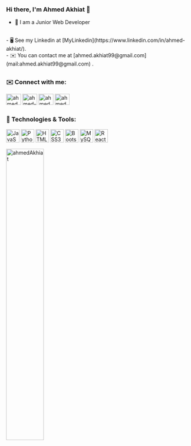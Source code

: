 ### Hi there, I'm Ahmed Akhiat  👋 
- :school: I am a Junior Web Developer
<br>
- 🖥️  See my Linkedin at [MyLinkedin](https://www.linkedin.com/in/ahmed-akhiat/).
<br>
- ✉️  You can contact me at [ahmed.akhiat99@gmail.com](mail:ahmed.akhiat99@gmail.com) .
<br>

## <h3 align="left">✉️ Connect with me:</h3>
<p align="left">
<a href="https://twitter.com/ahmed_akhiat_" target="blank"><img align="center" src="https://raw.githubusercontent.com/rahuldkjain/github-profile-readme-generator/master/src/images/icons/Social/twitter.svg" alt="ahmed_akhiat_" height="30" width="40" /></a>
<a href="https://www.linkedin.com/in/ahmed-akhiat/" target="blank"><img align="center" src="https://raw.githubusercontent.com/rahuldkjain/github-profile-readme-generator/master/src/images/icons/Social/linked-in-alt.svg" alt="ahmed-akhiat" height="30" width="40" /></a>
<a href="https://www.facebook.com/ahmed.AT0" target="blank"><img align="center" src="https://raw.githubusercontent.com/rahuldkjain/github-profile-readme-generator/master/src/images/icons/Social/facebook.svg" alt="ahmed.AT0" height="30" width="40" /></a>
<a href="https://www.instagram.com/ahmedat1/" target="blank"><img align="center" src="https://raw.githubusercontent.com/rahuldkjain/github-profile-readme-generator/master/src/images/icons/Social/instagram.svg" alt="ahmedat1" height="30" width="40" /></a>
 </p>
 

## <h3 align="left">🔧 Technologies & Tools:</h3>
 <a href="https://developer.mozilla.org/en-US/docs/Web/JavaScript" target="_blank" rel="noreferrer"><img src="https://raw.githubusercontent.com/danielcranney/readme-generator/main/public/icons/skills/javascript-colored.svg" width="36" height="36" alt="JavaScript" /></a>
                                 <a href="https://www.python.org/" target="_blank" rel="noreferrer"><img src="https://raw.githubusercontent.com/danielcranney/readme-generator/main/public/icons/skills/python-colored.svg" width="36" height="36" alt="Python" /></a>
                                 <a href="https://developer.mozilla.org/en-US/docs/Glossary/HTML5" target="_blank" rel="noreferrer"><img src="https://raw.githubusercontent.com/danielcranney/readme-generator/main/public/icons/skills/html5-colored.svg" width="36" height="36" alt="HTML5" /></a>
                                  <a href="https://www.w3.org/TR/CSS/#css" target="_blank" rel="noreferrer"><img src="https://raw.githubusercontent.com/danielcranney/readme-generator/main/public/icons/skills/css3-colored.svg" width="36" height="36" alt="CSS3" /></a>
                                <a href="https://getbootstrap.com/" target="_blank" rel="noreferrer"><img src="https://raw.githubusercontent.com/danielcranney/readme-generator/main/public/icons/skills/bootstrap-colored.svg" width="36" height="36" alt="Bootstrap" /></a>
                                <a href="https://www.mysql.com/" target="_blank" rel="noreferrer"><img src="https://raw.githubusercontent.com/danielcranney/readme-generator/main/public/icons/skills/mysql-colored.svg" width="36" height="36" alt="MySQL" /></a>
                                <a href="https://reactjs.org/" target="_blank" rel="noreferrer"><img src="https://raw.githubusercontent.com/danielcranney/readme-generator/main/public/icons/skills/react-colored.svg" width="36" height="36" alt="React" /></a>
                                <br>
                                <p ><img width="45%"  sy src="https://github-readme-stats.vercel.app/api/top-langs/?username=ahmedat1&layout=compact&theme=radical&hide_border=true" alt="ahmedAkhiat" /></p>
